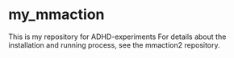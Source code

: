 # my_mmaction
This is my repository for ADHD-experiments
For details about the installation and running process, see the mmaction2 repository.
